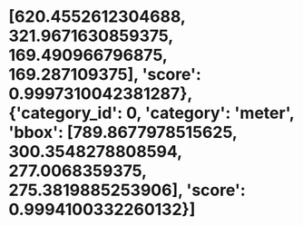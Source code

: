 # [620.4552612304688, 321.9671630859375, 169.490966796875, 169.287109375], 'score': 0.9997310042381287}, {'category_id': 0, 'category': 'meter', 'bbox': [789.8677978515625, 300.3548278808594, 277.0068359375, 275.3819885253906], 'score': 0.9994100332260132}]
